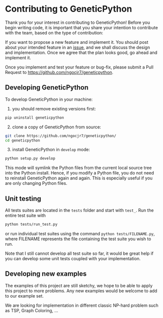 # Contributing to GeneticPython
Thank you for your interest in contributing to GeneticPython! Before you begin writing code, it is important that you share your intention to contribute with the team, based on the type of contribution:

If you want to propose a new feature and implement it. You should post about your intended feature in an [issue](https://github.com/ngocjr7/geneticpython/issues), and we shall discuss the design and implementation. Once we agree that the plan looks good, go ahead and implement it.
      
Once you implement and test your feature or bug-fix, please submit a Pull Request to
https://github.com/ngocjr7/geneticpython.

## Developing GeneticPython

To develop GeneticPython in your machine:

1. you should remove existing versions first:

```sh
pip uninstall geneticpython
```

2. clone a copy of GeneticPython from source:

```sh
git clone https://github.com/ngocjr7/geneticpython/
cd geneticpython
```

3. install GeneticPython in `develop` mode:

```sh
python setup.py develop
```

This mode will symlink the Python files from the current local source tree into the Python install. Hence, if you modify a Python file, you do not need to reinstall GeneticPython again and again. This is especially useful if you are only changing Python files.

## Unit testing
All tests suites are located in the `tests` folder and start with `test_`. Run the entire test suite with

```sh
python tests/run_test.py
```

or run individual test suites using the command `python tests/FILENAME.py`, where FILENAME represents the file containing the test suite you wish to run.

Note that I still cannot develop all test suite so far, it would be great help if you can develop some unit tests coupled with your implementation.

## Developing new examples

The examples of this project are still sketchy, we hope to be able to apply this project to more problems. Any new examples would be welcome to add to our example set.

We are looking for implementation in different classic NP-hard problem such as TSP, Graph Coloring, ...

